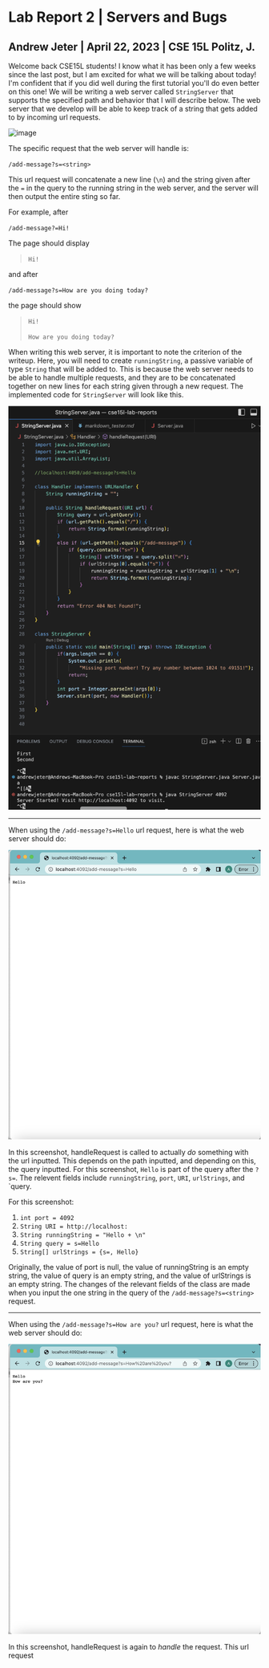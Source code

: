 # Lab Report 2 | Servers and Bugs
## Andrew Jeter | April 22, 2023 | CSE 15L Politz, J.

Welcome back CSE15L students! I know what it has been only a few weeks since the last post, but I am excited for what we will be talking about today! I'm confident that if you did well during the first tutorial you'll do even better on this one! We will be writing a web server called `StringServer` that supports the specified path and behavior that I will describe below. The web server that we develop will be able to keep track of a string that gets added to by incoming url requests.

![image](https://github.com/acjeter/cse15l-lab-reports/assets/119645659/4a20ab05-64b8-47ea-82f2-af4048c1233a)


The specific request that the web server will handle is:

`/add-message?s=<string>`

This url request will concatenate a new line (`\n`) and the string given after the `=` in the query to the running string in the web server, and the server will then output the entire sting so far.

For example, after

`/add-message?=Hi!`

The page should display

> `Hi!`

and after

`/add-message?s=How are you doing today?`

the page should show

> `Hi!`
> 
> `How are you doing today?`

When writing this web server, it is important to note the criterion of the writeup. Here, you will need to create `runningString`, a passive variable of type `String` that will be added to. This is because the web server needs to be able to handle multiple requests, and they are to be concatenated together on new lines for each string given through a new request. The implemented code for `StringServer` will look like this.

![image](StringServer-Code.png)

***

When using the `/add-message?s=Hello` url request, here is what the web server should do:

![image](StrServ2.png)

In this screenshot, handleRequest is called to actually *do* something with the url inputted. This depends on the path inputted, and depending on this, the query inputted. For this screenshot, `Hello` is part of the query after the `?s=`. The relevent fields include `runningString`, `port`, `URI`, `urlStrings`, and `query. 

For this screenshot:

1. `int port = 4092`
2. `String URI = http://localhost:`
3. `String runningString = "Hello + \n"`
4. `String query = s=Hello`
5. `String[] urlStrings = {s=, Hello}`


Originally, the value of port is null, the value of runningString is an empty string, the value of query is an empty string, and the value of urlStrings is an empty string. The changes of the relevant fields of the class are made when you input the one string in the query of the `/add-message?s=<string>` request.

***

When using the `/add-message?s=How are you?` url request, here is what the web server should do:

![image](StrServ3.png)

In this screenshot, handleRequest is again to _handle_ the request. This url request 
